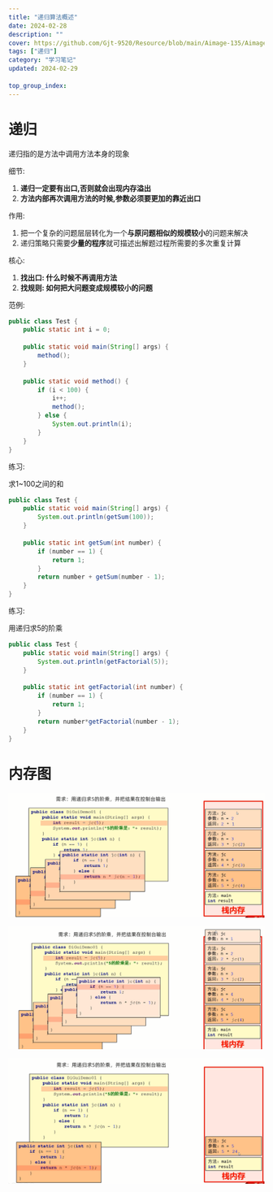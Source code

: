 ```yaml
---
title: "递归算法概述"
date: 2024-02-28
description: ""
cover: https://github.com/Gjt-9520/Resource/blob/main/Aimage-135/Aimage10.jpg?raw=true
tags: ["递归"]
category: "学习笔记"
updated: 2024-02-29

top_group_index:
---
```


# 递归 

递归指的是方法中调用方法本身的现象

细节: 
1. **递归一定要有出口,否则就会出现内存溢出**
2. **方法内部再次调用方法的时候,参数必须要更加的靠近出口**

作用: 
1. 把一个复杂的问题层层转化为一个**与原问题相似的规模较小**的问题来解决
2. 递归策略只需要**少量的程序**就可描述出解题过程所需要的多次重复计算

核心: 
1. **找出口: 什么时候不再调用方法**
2. **找规则: 如何把大问题变成规模较小的问题**

范例: 

```java
public class Test {
    public static int i = 0;

    public static void main(String[] args) {
        method();
    }

    public static void method() {
        if (i < 100) {
            i++;
            method();
        } else {
            System.out.println(i);
        }
    }
}
```

练习: 

求1~100之间的和

```java
public class Test {
    public static void main(String[] args) {
        System.out.println(getSum(100));
    }

    public static int getSum(int number) {
        if (number == 1) {
            return 1;
        }
        return number + getSum(number - 1);
    }
}
```

练习: 

用递归求5的阶乘

```java
public class Test {
    public static void main(String[] args) {
        System.out.println(getFactorial(5));
    }

    public static int getFactorial(int number) {
        if (number == 1) {
            return 1;
        }
        return number*getFactorial(number - 1);
    }
}
```

# 内存图

![递归内存图1](../images/递归内存图1.png)

![递归内存图2](../images/递归内存图2.png)

![递归内存图3](../images/递归内存图3.png)